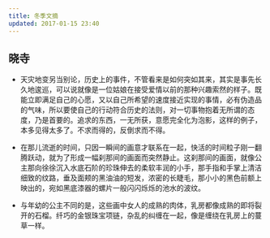 ```yaml
---
title: 冬季文摘
updated: 2017-01-15 23:40
---
```


## 晓寺

+ 天灾地变另当别论，历史上的事件，不管看来是如何突如其来，其实是事先长久地逡巡，可以说就像是一位姑娘在接受爱情以前的那种兴趣索然的样子。既能立即满足自己的心愿，又以自己所希望的速度接近实现的事情，必有伪造品的气味，所以要使自己的行动符合历史的法则，对一切事物抱着无所谓的态度，乃是首要的。追求的东西，一无所获，意愿完全化为泡影，这样的例子，本多见得太多了。不求而得的，反倒求而不得。

+ 在那儿流逝的时间，只因一瞬间的画意才联系在一起，快活的时间粒子刚一翻腾跃动，就为了形成一幅刹那间的画面而突然静止。这刹那间的画面，就像公主那向徐徐沉入水底石阶的珍珠伸去的柔软丰润的小手，那手指和手掌上清洁细致的纹路，垂及面颊的黑油油的短发，浓密的长睫毛，那小小的黑色前额上映出的，宛如黑底漆器的螺片一般闪闪烁烁的池水的波纹。

+ 与年幼的公主不同的是，这些画中女人的成熟的肉体，乳房都像成熟的即将裂开的石榴。纤巧的金银珠宝项链，杂乱的纠缠在一起，像是缠绕在乳房上的蔓草一样。
